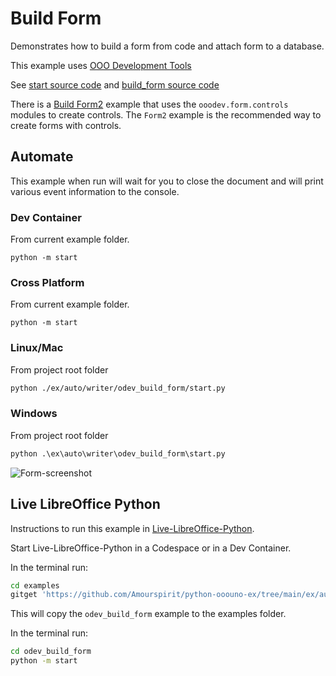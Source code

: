 # Build Form

Demonstrates how to build a form from code and attach form to a database.

This example uses [OOO Development Tools]

See [start source code](./start.py) and [build_form source code](./build_form.py)

There is a [Build Form2](../odev_build_form2) example that uses the `ooodev.form.controls` modules to create controls.
The `Form2` example is the recommended way to create forms with controls.

## Automate

This example when run will wait for you to close the document and will print various event information to the console.

### Dev Container

From current example folder.

```shell
python -m start
```

### Cross Platform

From current example folder.

```shell
python -m start
```

### Linux/Mac

From project root folder

```sh
python ./ex/auto/writer/odev_build_form/start.py
```

### Windows

From project root folder

```ps
python .\ex\auto\writer\odev_build_form\start.py
```

![Form-screenshot](https://user-images.githubusercontent.com/4193389/194674585-8252bf4b-3ada-4746-a70a-234e91767b85.png)

## Live LibreOffice Python

Instructions to run this example in [Live-LibreOffice-Python](https://github.com/Amourspirit/live-libreoffice-python).

Start Live-LibreOffice-Python in a Codespace or in a Dev Container.

In the terminal run:

```bash
cd examples
gitget 'https://github.com/Amourspirit/python-ooouno-ex/tree/main/ex/auto/writer/odev_build_form'
```

This will copy the `odev_build_form` example to the examples folder.

In the terminal run:

```bash
cd odev_build_form
python -m start
```

[OOO Development Tools]: https://python-ooo-dev-tools.readthedocs.io/en/latest/